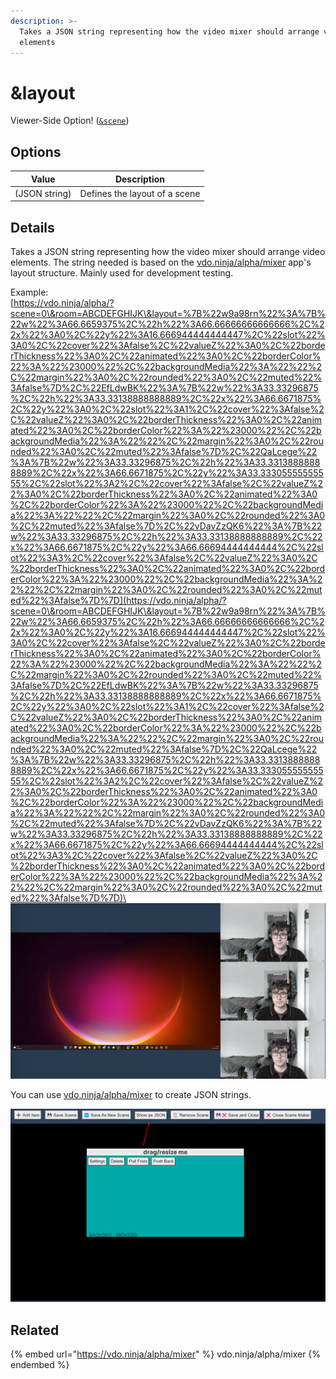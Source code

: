 ```yaml
---
description: >-
  Takes a JSON string representing how the video mixer should arrange video
  elements
---
```


# \&layout

Viewer-Side Option! ([`&scene`](../view-parameters/scene.md))

## Options

| Value         | Description                   |
| ------------- | ----------------------------- |
| (JSON string) | Defines the layout of a scene |

## Details

Takes a JSON string representing how the video mixer should arrange video elements. The string needed is based on the [vdo.ninja/alpha/mixer](https://vdo.ninja/alpha/mixer) app's layout structure. Mainly used for development testing.

Example:\
[https://vdo.ninja/alpha/?scene=0\&room=ABCDEFGHIJK\&layout=%7B%22w9a98rn%22%3A%7B%22w%22%3A66.6659375%2C%22h%22%3A66.66666666666666%2C%22x%22%3A0%2C%22y%22%3A16.666944444444447%2C%22slot%22%3A0%2C%22cover%22%3Afalse%2C%22valueZ%22%3A0%2C%22borderThickness%22%3A0%2C%22animated%22%3A0%2C%22borderColor%22%3A%22%23000%22%2C%22backgroundMedia%22%3A%22%22%2C%22margin%22%3A0%2C%22rounded%22%3A0%2C%22muted%22%3Afalse%7D%2C%22EfLdwBK%22%3A%7B%22w%22%3A33.33296875%2C%22h%22%3A33.33138888888889%2C%22x%22%3A66.6671875%2C%22y%22%3A0%2C%22slot%22%3A1%2C%22cover%22%3Afalse%2C%22valueZ%22%3A0%2C%22borderThickness%22%3A0%2C%22animated%22%3A0%2C%22borderColor%22%3A%22%23000%22%2C%22backgroundMedia%22%3A%22%22%2C%22margin%22%3A0%2C%22rounded%22%3A0%2C%22muted%22%3Afalse%7D%2C%22QaLcege%22%3A%7B%22w%22%3A33.33296875%2C%22h%22%3A33.33138888888889%2C%22x%22%3A66.6671875%2C%22y%22%3A33.33305555555555%2C%22slot%22%3A2%2C%22cover%22%3Afalse%2C%22valueZ%22%3A0%2C%22borderThickness%22%3A0%2C%22animated%22%3A0%2C%22borderColor%22%3A%22%23000%22%2C%22backgroundMedia%22%3A%22%22%2C%22margin%22%3A0%2C%22rounded%22%3A0%2C%22muted%22%3Afalse%7D%2C%22vDavZzQK6%22%3A%7B%22w%22%3A33.33296875%2C%22h%22%3A33.33138888888889%2C%22x%22%3A66.6671875%2C%22y%22%3A66.66694444444444%2C%22slot%22%3A3%2C%22cover%22%3Afalse%2C%22valueZ%22%3A0%2C%22borderThickness%22%3A0%2C%22animated%22%3A0%2C%22borderColor%22%3A%22%23000%22%2C%22backgroundMedia%22%3A%22%22%2C%22margin%22%3A0%2C%22rounded%22%3A0%2C%22muted%22%3Afalse%7D%7D](https://vdo.ninja/alpha/?scene=0\&room=ABCDEFGHIJK\&layout=%7B%22w9a98rn%22%3A%7B%22w%22%3A66.6659375%2C%22h%22%3A66.66666666666666%2C%22x%22%3A0%2C%22y%22%3A16.666944444444447%2C%22slot%22%3A0%2C%22cover%22%3Afalse%2C%22valueZ%22%3A0%2C%22borderThickness%22%3A0%2C%22animated%22%3A0%2C%22borderColor%22%3A%22%23000%22%2C%22backgroundMedia%22%3A%22%22%2C%22margin%22%3A0%2C%22rounded%22%3A0%2C%22muted%22%3Afalse%7D%2C%22EfLdwBK%22%3A%7B%22w%22%3A33.33296875%2C%22h%22%3A33.33138888888889%2C%22x%22%3A66.6671875%2C%22y%22%3A0%2C%22slot%22%3A1%2C%22cover%22%3Afalse%2C%22valueZ%22%3A0%2C%22borderThickness%22%3A0%2C%22animated%22%3A0%2C%22borderColor%22%3A%22%23000%22%2C%22backgroundMedia%22%3A%22%22%2C%22margin%22%3A0%2C%22rounded%22%3A0%2C%22muted%22%3Afalse%7D%2C%22QaLcege%22%3A%7B%22w%22%3A33.33296875%2C%22h%22%3A33.33138888888889%2C%22x%22%3A66.6671875%2C%22y%22%3A33.33305555555555%2C%22slot%22%3A2%2C%22cover%22%3Afalse%2C%22valueZ%22%3A0%2C%22borderThickness%22%3A0%2C%22animated%22%3A0%2C%22borderColor%22%3A%22%23000%22%2C%22backgroundMedia%22%3A%22%22%2C%22margin%22%3A0%2C%22rounded%22%3A0%2C%22muted%22%3Afalse%7D%2C%22vDavZzQK6%22%3A%7B%22w%22%3A33.33296875%2C%22h%22%3A33.33138888888889%2C%22x%22%3A66.6671875%2C%22y%22%3A66.66694444444444%2C%22slot%22%3A3%2C%22cover%22%3Afalse%2C%22valueZ%22%3A0%2C%22borderThickness%22%3A0%2C%22animated%22%3A0%2C%22borderColor%22%3A%22%23000%22%2C%22backgroundMedia%22%3A%22%22%2C%22margin%22%3A0%2C%22rounded%22%3A0%2C%22muted%22%3Afalse%7D%7D)\
![](<../../.gitbook/assets/image (87).png>)

You can use [vdo.ninja/alpha/mixer](https://vdo.ninja/alpha/mixer) to create JSON strings.&#x20;

![](<../../.gitbook/assets/image (101).png>)

## Related

{% embed url="https://vdo.ninja/alpha/mixer" %}
vdo.ninja/alpha/mixer
{% endembed %}
